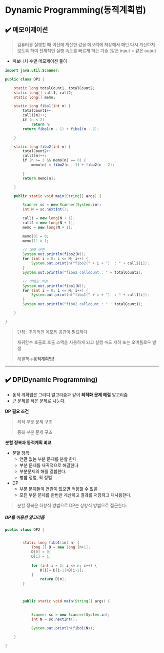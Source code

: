 # Dynamic Programming(동적계획법)





##  ✔️ 메모이제이션

> 컴퓨터를 실행할 때 이전에 계산한 값을 메모리에 저장해서 매번 다시 계산하지 않도록 하여 전체적인 실행 속도를 빠르게 하는 기술 (같은 input = 같은 ouput



* 피보나치 수열 메모제이션 풀이

```java
import java.util.Scanner;

public class DP1 {

	static long totalCount1, totalCount2;
	static long[] call1, call2;
	static long[] memo;

	static long fibo1(int n) {
		totalCount1++;
		call1[n]++;
		if (n < 2)
			return n;
		return fibo1(n - 1) + fibo1(n - 2);

	}

	static long fibo2(int n) {
		totalCount2++;
		call2[n]++;
		if (n >= 2 && memo[n] == 0) {
			memo[n] = fibo2(n - 1) + fibo2(n - 2);

		}
		return memo[n];

	}

	public static void main(String[] args) {

		Scanner sc = new Scanner(System.in);
		int N = sc.nextInt();

		call1 = new long[N + 1];
		call2 = new long[N + 1];
		memo = new long[N + 1];

		memo[0] = 0;
		memo[1] = 1;

		// 메모 버전
		System.out.println(fibo2(N));
		for (int i = 0; i <= N; i++) {
			System.out.println("fibo2(" + i + ")  : " + call2[i]);
		}
		System.out.println("fibo2 callcount : " + totalCount2);

		// 비메모 버전  
		System.out.println(fibo1(N));
		for (int i = 0; i <= N; i++) {
			System.out.println("fibo1(" + i + ")  : " + call1[i]);
		}
		System.out.println("fibo2 callcount : " + totalCount1);

	}

}

```

> 단점 : 추가적인 메모리 공간이 필요하다
>
> 재귀함수 호출로 호출 스택을 사용하게 되고 실행 속도 저하 또는 오버플로우 발생
>
> 해결책→**동적계획법!** 





---



##  ✔️ DP(Dynamic Programming)

- 동적 계획법은 그리디 알고리즘과 같이 **최적화 문제 해결** 알고리즘
- 큰 문제를 작은 문제로 나눈다.





**DP 필요 조건**

> 최적 부분 문제 구조
>
> 중복 부분 문제 구조



**분할 정복과 동적계획 비교**

* 분할 정복 
  * 연관 없는 부분 문제를 분할 한다
  * 부분 문제를 재귀적으로 해결한다
  * 부분문제의 해를 결합한다.
  * 병합 정렬, 퀵 정렬
* DP
  * 부분 문제들이 연관이 없으면 적용할 수 없음 
  * 모든 부분 문제를 한번만 계산하고 결과를 저장하고 재사용한다.

> 분할 정복은 하향식 방법으로 DP는 상향식 방법으로 접근한다.





##### DP를 이용한 알고리즘

```java
public class DP2 {


		static long fibo1(int n) {
			long [] D = new long [n+1];
			D[0] = 0;
			D[1] = 1;
			
			for (int i = 2; i <= n; i++) {
				D[i]= D[i-1]+D[i-2];
			}
				return D[n];
		}



		public static void main(String[] args) {
		

			Scanner sc = new Scanner(System.in);
			int N = sc.nextInt();

			System.out.println(fibo1(N));
		
	}

}

```



